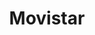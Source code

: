 ---
title: "Movistar"
url: /aguascalientes/movistar-avenida-francisco-l-madero/
shop: teléfono móvil
---